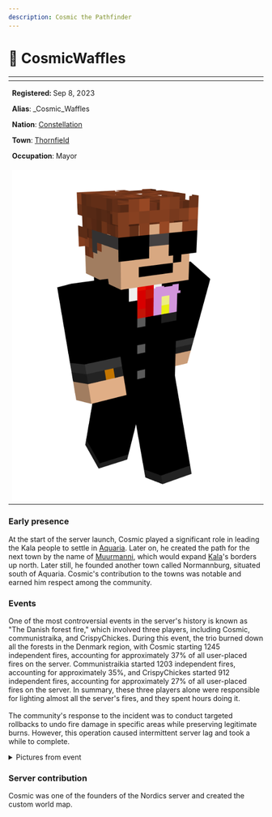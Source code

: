 ```yaml
---
description: Cosmic the Pathfinder
---
```


# 👤 CosmicWaffles

<table data-view="cards" data-full-width="true"><thead><tr><th></th></tr></thead><tbody><tr><td><p><strong>Registered:</strong> Sep 8, 2023</p><p><strong>Alias</strong>: _Cosmic_Waffles</p><p><strong>Nation</strong>: <a href="../../../../nations/present-nations/constellation.md">Constellation</a></p><p><strong>Town</strong>: <a href="../../thornfield/">Thornfield</a></p><p><strong>Occupation</strong>: Mayor</p></td></tr><tr><td><img src="../../../../../../.gitbook/assets/_Cosmic_Waffles-skin.png" alt=""></td></tr></tbody></table>

### Early presence

At the start of the server launch, Cosmic played a significant role in leading the Kala people to settle in [Aquaria](../../aquaria/). Later on, he created the path for the next town by the name of [Muurmanni](../../muurmanni.md), which would expand [Kala](../../../../nations/absent-nations/kala.md)'s borders up north. Later still, he founded another town called Normannburg, situated south of Aquaria. Cosmic's contribution to the towns was notable and earned him respect among the community.

### Events

One of the most controversial events in the server's history is known as "The Danish forest fire," which involved three players, including Cosmic, communistraika, and CrispyChickes. During this event, the trio burned down all the forests in the Denmark region, with Cosmic starting 1245 independent fires, accounting for approximately 37% of all user-placed fires on the server. Communistraikia started 1203 independent fires, accounting for approximately 35%, and CrispyChickes started 912 independent fires, accounting for approximately 27% of all user-placed fires on the server. In summary, these three players alone were responsible for lighting almost all the server's fires, and they spent hours doing it.\
\
The community's response to the incident was to conduct targeted rollbacks to undo fire damage in specific areas while preserving legitimate burns. However, this operation caused intermittent server lag and took a while to complete.

<details>

<summary>Pictures from event</summary>

<img src="../../../../../../.gitbook/assets/image (57).png" alt="" data-size="original"><img src="../../../../../../.gitbook/assets/image (58).png" alt="" data-size="original">

</details>

### Server contribution

Cosmic was one of the founders of the Nordics server and created the custom world map.
